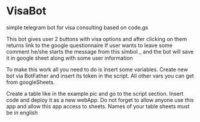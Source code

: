 # VisaBot
simple telegram bot for visa consulting based on code.gs 

This bot gives user 2 buttons with visa options and after clicking on them returns link to the google questionnaire
If user wants to leave some comment he/she starts the message from this simbol _ and the bot will save it in google sheet along with some user information


To make this work all you need to do is insert some variables.
Create new bot via BotFather and insert its token in the script.
All other vars you can get from googleSheets.

Create a table like in the example pic and go to the script section. Insert code and deploy it as a new webApp. 
Do not forget to allow anyone use this app and allow this app access to sheets. Names of your table sheets must be in english 
